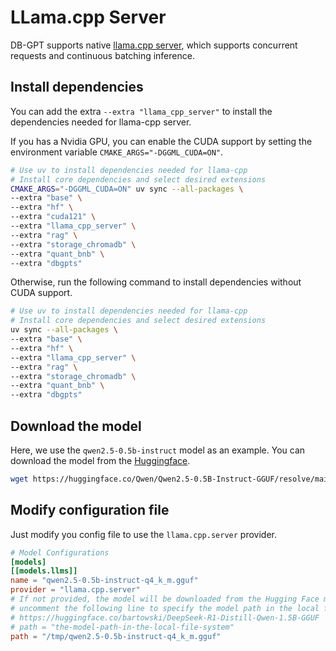 # LLama.cpp Server

DB-GPT supports native [llama.cpp server](https://github.com/ggerganov/llama.cpp/blob/master/examples/server/README.md), 
which supports concurrent requests and continuous batching inference.


## Install dependencies

You can add the extra `--extra "llama_cpp_server"` to install the dependencies needed for llama-cpp server.

If you has a Nvidia GPU, you can enable the CUDA support by setting the environment variable `CMAKE_ARGS="-DGGML_CUDA=ON"`.

```bash
# Use uv to install dependencies needed for llama-cpp
# Install core dependencies and select desired extensions
CMAKE_ARGS="-DGGML_CUDA=ON" uv sync --all-packages \
--extra "base" \
--extra "hf" \
--extra "cuda121" \
--extra "llama_cpp_server" \
--extra "rag" \
--extra "storage_chromadb" \
--extra "quant_bnb" \
--extra "dbgpts"
```

Otherwise, run the following command to install dependencies without CUDA support.

```bash
# Use uv to install dependencies needed for llama-cpp
# Install core dependencies and select desired extensions
uv sync --all-packages \
--extra "base" \
--extra "hf" \
--extra "llama_cpp_server" \
--extra "rag" \
--extra "storage_chromadb" \
--extra "quant_bnb" \
--extra "dbgpts"
```

## Download the model

Here, we use the `qwen2.5-0.5b-instruct` model as an example. You can download the model from the [Huggingface](https://huggingface.co/Qwen/Qwen2.5-0.5B-Instruct-GGUF).

```bash
wget https://huggingface.co/Qwen/Qwen2.5-0.5B-Instruct-GGUF/resolve/main/qwen2.5-0.5b-instruct-q4_k_m.gguf?download=true -O /tmp/qwen2.5-0.5b-instruct-q4_k_m.gguf
````

## Modify configuration file

Just modify you config file to use the `llama.cpp.server` provider.

```toml
# Model Configurations
[models]
[[models.llms]]
name = "qwen2.5-0.5b-instruct-q4_k_m.gguf"
provider = "llama.cpp.server"
# If not provided, the model will be downloaded from the Hugging Face model hub
# uncomment the following line to specify the model path in the local file system
# https://huggingface.co/bartowski/DeepSeek-R1-Distill-Qwen-1.5B-GGUF
# path = "the-model-path-in-the-local-file-system"
path = "/tmp/qwen2.5-0.5b-instruct-q4_k_m.gguf"
```